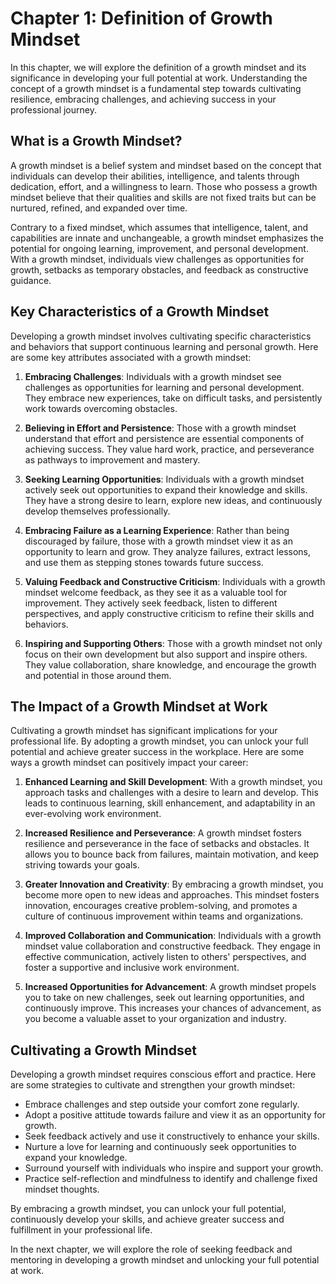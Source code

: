 Chapter 1: Definition of Growth Mindset
=======================================

In this chapter, we will explore the definition of a growth mindset and its significance in developing your full potential at work. Understanding the concept of a growth mindset is a fundamental step towards cultivating resilience, embracing challenges, and achieving success in your professional journey.

What is a Growth Mindset?
-------------------------

A growth mindset is a belief system and mindset based on the concept that individuals can develop their abilities, intelligence, and talents through dedication, effort, and a willingness to learn. Those who possess a growth mindset believe that their qualities and skills are not fixed traits but can be nurtured, refined, and expanded over time.

Contrary to a fixed mindset, which assumes that intelligence, talent, and capabilities are innate and unchangeable, a growth mindset emphasizes the potential for ongoing learning, improvement, and personal development. With a growth mindset, individuals view challenges as opportunities for growth, setbacks as temporary obstacles, and feedback as constructive guidance.

Key Characteristics of a Growth Mindset
---------------------------------------

Developing a growth mindset involves cultivating specific characteristics and behaviors that support continuous learning and personal growth. Here are some key attributes associated with a growth mindset:

1. **Embracing Challenges**: Individuals with a growth mindset see challenges as opportunities for learning and personal development. They embrace new experiences, take on difficult tasks, and persistently work towards overcoming obstacles.

2. **Believing in Effort and Persistence**: Those with a growth mindset understand that effort and persistence are essential components of achieving success. They value hard work, practice, and perseverance as pathways to improvement and mastery.

3. **Seeking Learning Opportunities**: Individuals with a growth mindset actively seek out opportunities to expand their knowledge and skills. They have a strong desire to learn, explore new ideas, and continuously develop themselves professionally.

4. **Embracing Failure as a Learning Experience**: Rather than being discouraged by failure, those with a growth mindset view it as an opportunity to learn and grow. They analyze failures, extract lessons, and use them as stepping stones towards future success.

5. **Valuing Feedback and Constructive Criticism**: Individuals with a growth mindset welcome feedback, as they see it as a valuable tool for improvement. They actively seek feedback, listen to different perspectives, and apply constructive criticism to refine their skills and behaviors.

6. **Inspiring and Supporting Others**: Those with a growth mindset not only focus on their own development but also support and inspire others. They value collaboration, share knowledge, and encourage the growth and potential in those around them.

The Impact of a Growth Mindset at Work
--------------------------------------

Cultivating a growth mindset has significant implications for your professional life. By adopting a growth mindset, you can unlock your full potential and achieve greater success in the workplace. Here are some ways a growth mindset can positively impact your career:

1. **Enhanced Learning and Skill Development**: With a growth mindset, you approach tasks and challenges with a desire to learn and develop. This leads to continuous learning, skill enhancement, and adaptability in an ever-evolving work environment.

2. **Increased Resilience and Perseverance**: A growth mindset fosters resilience and perseverance in the face of setbacks and obstacles. It allows you to bounce back from failures, maintain motivation, and keep striving towards your goals.

3. **Greater Innovation and Creativity**: By embracing a growth mindset, you become more open to new ideas and approaches. This mindset fosters innovation, encourages creative problem-solving, and promotes a culture of continuous improvement within teams and organizations.

4. **Improved Collaboration and Communication**: Individuals with a growth mindset value collaboration and constructive feedback. They engage in effective communication, actively listen to others' perspectives, and foster a supportive and inclusive work environment.

5. **Increased Opportunities for Advancement**: A growth mindset propels you to take on new challenges, seek out learning opportunities, and continuously improve. This increases your chances of advancement, as you become a valuable asset to your organization and industry.

Cultivating a Growth Mindset
----------------------------

Developing a growth mindset requires conscious effort and practice. Here are some strategies to cultivate and strengthen your growth mindset:

* Embrace challenges and step outside your comfort zone regularly.
* Adopt a positive attitude towards failure and view it as an opportunity for growth.
* Seek feedback actively and use it constructively to enhance your skills.
* Nurture a love for learning and continuously seek opportunities to expand your knowledge.
* Surround yourself with individuals who inspire and support your growth.
* Practice self-reflection and mindfulness to identify and challenge fixed mindset thoughts.

By embracing a growth mindset, you can unlock your full potential, continuously develop your skills, and achieve greater success and fulfillment in your professional life.

In the next chapter, we will explore the role of seeking feedback and mentoring in developing a growth mindset and unlocking your full potential at work.
